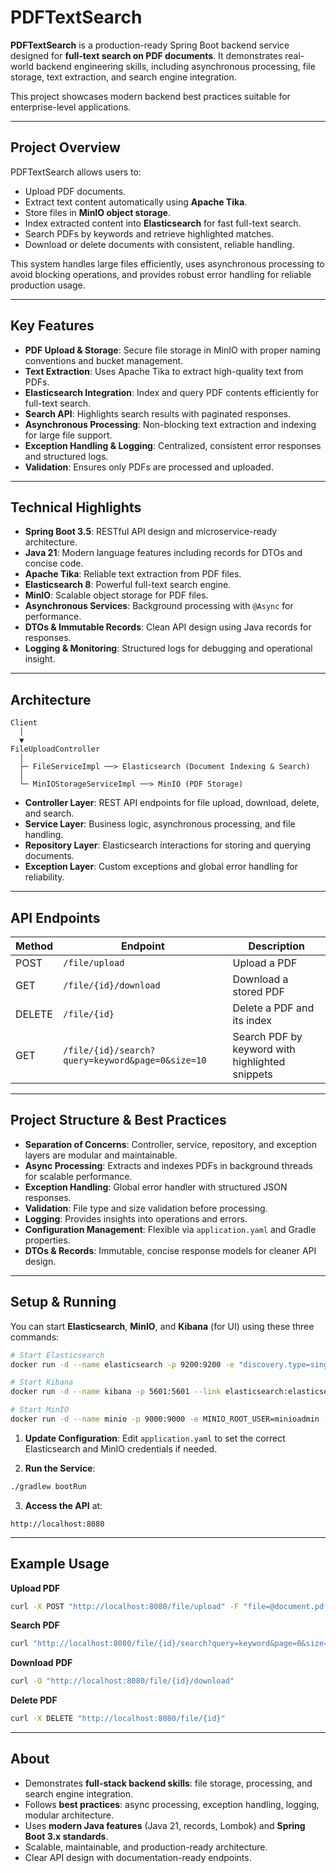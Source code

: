# PDFTextSearch

**PDFTextSearch** is a production-ready Spring Boot backend service designed for **full-text search on PDF documents**. It demonstrates real-world backend engineering skills, including asynchronous processing, file storage, text extraction, and search engine integration.

This project showcases modern backend best practices suitable for enterprise-level applications.

---

## Project Overview

PDFTextSearch allows users to:

* Upload PDF documents.
* Extract text content automatically using **Apache Tika**.
* Store files in **MinIO object storage**.
* Index extracted content into **Elasticsearch** for fast full-text search.
* Search PDFs by keywords and retrieve highlighted matches.
* Download or delete documents with consistent, reliable handling.

This system handles large files efficiently, uses asynchronous processing to avoid blocking operations, and provides robust error handling for reliable production usage.

---

## Key Features

* **PDF Upload & Storage**: Secure file storage in MinIO with proper naming conventions and bucket management.
* **Text Extraction**: Uses Apache Tika to extract high-quality text from PDFs.
* **Elasticsearch Integration**: Index and query PDF contents efficiently for full-text search.
* **Search API**: Highlights search results with paginated responses.
* **Asynchronous Processing**: Non-blocking text extraction and indexing for large file support.
* **Exception Handling & Logging**: Centralized, consistent error responses and structured logs.
* **Validation**: Ensures only PDFs are processed and uploaded.

---

## Technical Highlights

* **Spring Boot 3.5**: RESTful API design and microservice-ready architecture.
* **Java 21**: Modern language features including records for DTOs and concise code.
* **Apache Tika**: Reliable text extraction from PDF files.
* **Elasticsearch 8**: Powerful full-text search engine.
* **MinIO**: Scalable object storage for PDF files.
* **Asynchronous Services**: Background processing with `@Async` for performance.
* **DTOs & Immutable Records**: Clean API design using Java records for responses.
* **Logging & Monitoring**: Structured logs for debugging and operational insight.

---

## Architecture

```
Client
  │
  ▼
FileUploadController
  │
  ├─ FileServiceImpl ──> Elasticsearch (Document Indexing & Search)
  │
  └─ MinIOStorageServiceImpl ──> MinIO (PDF Storage)
```

* **Controller Layer**: REST API endpoints for file upload, download, delete, and search.
* **Service Layer**: Business logic, asynchronous processing, and file handling.
* **Repository Layer**: Elasticsearch interactions for storing and querying documents.
* **Exception Layer**: Custom exceptions and global error handling for reliability.

---

## API Endpoints

| Method | Endpoint                                         | Description                                     |
| ------ | ------------------------------------------------ | ----------------------------------------------- |
| POST   | `/file/upload`                                   | Upload a PDF                                    |
| GET    | `/file/{id}/download`                            | Download a stored PDF                           |
| DELETE | `/file/{id}`                                     | Delete a PDF and its index                      |
| GET    | `/file/{id}/search?query=keyword&page=0&size=10` | Search PDF by keyword with highlighted snippets |

---

## Project Structure & Best Practices

* **Separation of Concerns**: Controller, service, repository, and exception layers are modular and maintainable.
* **Async Processing**: Extracts and indexes PDFs in background threads for scalable performance.
* **Exception Handling**: Global error handler with structured JSON responses.
* **Validation**: File type and size validation before processing.
* **Logging**: Provides insights into operations and errors.
* **Configuration Management**: Flexible via `application.yaml` and Gradle properties.
* **DTOs & Records**: Immutable, concise response models for cleaner API design.

---

## Setup & Running

You can start **Elasticsearch**, **MinIO**, and **Kibana** (for UI) using these three commands:

```bash
# Start Elasticsearch
docker run -d --name elasticsearch -p 9200:9200 -e "discovery.type=single-node" docker.elastic.co/elasticsearch/elasticsearch:8.10.1

# Start Kibana
docker run -d --name kibana -p 5601:5601 --link elasticsearch:elasticsearch docker.elastic.co/kibana/kibana:8.10.1

# Start MinIO
docker run -d --name minio -p 9000:9000 -e MINIO_ROOT_USER=minioadmin -e MINIO_ROOT_PASSWORD=minioadmin123 minio/minio server /data
```

1. **Update Configuration**: Edit `application.yaml` to set the correct Elasticsearch and MinIO credentials if needed.

2. **Run the Service**:

```bash
./gradlew bootRun
```

3. **Access the API** at:

```
http://localhost:8080
```

---

## Example Usage

**Upload PDF**

```bash
curl -X POST "http://localhost:8080/file/upload" -F "file=@document.pdf"
```

**Search PDF**

```bash
curl "http://localhost:8080/file/{id}/search?query=keyword&page=0&size=10"
```

**Download PDF**

```bash
curl -O "http://localhost:8080/file/{id}/download"
```

**Delete PDF**

```bash
curl -X DELETE "http://localhost:8080/file/{id}"
```

---

## About

* Demonstrates **full-stack backend skills**: file storage, processing, and search engine integration.
* Follows **best practices**: async processing, exception handling, logging, modular architecture.
* Uses **modern Java features** (Java 21, records, Lombok) and **Spring Boot 3.x standards**.
* Scalable, maintainable, and production-ready architecture.
* Clear API design with documentation-ready endpoints.
